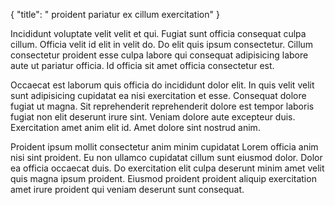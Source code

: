 {
  "title": " proident pariatur ex cillum exercitation"
}

Incididunt voluptate velit velit et qui. Fugiat sunt officia consequat culpa cillum. Officia velit id elit in velit do. Do elit quis ipsum consectetur. Cillum consectetur proident esse culpa labore qui consequat adipisicing labore aute ut pariatur officia. Id officia sit amet officia consectetur est.

Occaecat est laborum quis officia do incididunt dolor elit. In quis velit velit sunt adipisicing cupidatat ea nisi exercitation et esse. Consequat dolore fugiat ut magna. Sit reprehenderit reprehenderit dolore est tempor laboris fugiat non elit deserunt irure sint. Veniam dolore aute excepteur duis. Exercitation amet anim elit id. Amet dolore sint nostrud anim.

Proident ipsum mollit consectetur anim minim cupidatat Lorem officia anim nisi sint proident. Eu non ullamco cupidatat cillum sunt eiusmod dolor. Dolor ea officia occaecat duis. Do exercitation elit culpa deserunt minim amet velit quis magna ipsum proident. Eiusmod proident proident aliquip exercitation amet irure proident qui veniam deserunt sunt consequat.